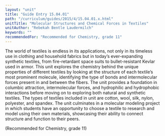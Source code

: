 ```yaml
---
layout: "unit"
title: "Guide Entry 15.04.01"
path: "/curriculum/guides/2015/4/15.04.01.x.html"
unitTitle: "Molecular Structures and Chemical Forces in Textiles"
unitAuthor: "Rebekah Bentle Laudermilch"
keywords: ""
recommendedFor: "Recommended for Chemistry, grade 11"
---
```

<main>
<p>
The world of textiles is endless in its applications, not only in its timeless use in clothing and household fabrics but in today’s ever-expanding synthetic textiles, from fire-retardant space suits to bullet-resistant Kevlar used in armor. This unit explores the chemistry behind the unique properties of different textiles by looking at the structure of each textile’s most prominent molecule, identifying the type of bonds and intermolecular forces present in and between the fibers. The unit provides a foundation in columbic attraction, intermolecular forces, and hydrophilic and hydrophobic interactions before moving on to exploring both natural and synthetic textiles. The types of textiles included in unit are cotton, wool, silk, nylon, polyester, and spandex. The unit culminates in a molecular modeling project in which students have an opportunity to choose a textile to research and model using their own materials, showcasing their ability to connect structure and function to their peers.
</p>
<p>
(Recommended for Chemistry, grade 11)
</p>
</main>